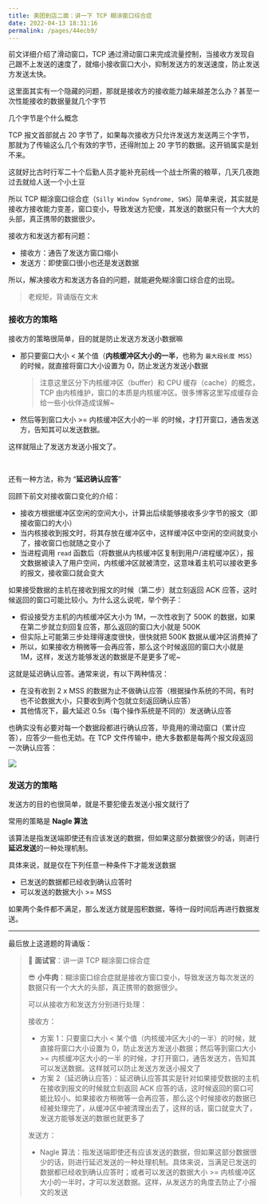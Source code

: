 ```yaml
---
title: 美团到店二面：讲一下 TCP 糊涂窗口综合症
date: 2022-04-13 18:31:16
permalink: /pages/44ecb9/
---
```

前文详细介绍了滑动窗口，TCP 通过滑动窗口来完成流量控制，当接收方发现自己跟不上发送的速度了，就缩小接收窗口大小，抑制发送方的发送速度，防止发送方发送太快。

这里面其实有一个隐藏的问题，那就是接收方的接收能力越来越差怎么办？甚至一次性能接收的数据量就几个字节

几个字节是个什么概念

TCP 报文首部就占 20 字节了，如果每次接收方只允许发送方发送两三个字节，那就为了传输这么几个有效的字节，还得附加上 20 字节的数据。这开销属实是划不来。

这就好比古时行军二十个后勤人员才能补充前线一个战士所需的粮草，几天几夜跑过去就给人送一个小土豆

所以 TCP 糊涂窗口综合症（`Silly Window Syndrome, SWS`）简单来说，其实就是接收方接收能力变差，窗口变小，导致发送方犯傻，其发送的数据只有一个大大的头部，真正携带的数据很少。

接收方和发送方都有问题：

- 接收方：通告了发送方窗口缩小
- 发送方：即使窗口很小也还是发送数据

所以，解决接收方和发送方各自的问题，就能避免糊涂窗口综合症的出现。

> 老规矩，背诵版在文末

### 接收方的策略

接收方的策略很简单，目的就是防止发送方发送小数据嘛

- 那只要窗口大小 < 某个值（**内核缓冲区大小的一半**，也称为 `最大段长度 MSS`）的时候，就直接将窗口大小设置为 0，防止发送方发送小数据

  > 注意这里区分下内核缓冲区（buffer）和 CPU 缓存（cache）的概念，TCP 由内核维护，窗口的本质是内核缓冲区。很多博客这里写成缓存会给一些小伙伴造成误解~

- 然后等到窗口大小 >= 内核缓冲区大小的一半 的时候，才打开窗口，通告发送方，告知其可以发送数据。

这样就阻止了发送方发送小报文了。

<br>

还有一种方法，称为 “**延迟确认应答**”

回顾下前文对接收窗口变化的介绍：

- 接收方根据缓冲区空闲的空间大小，计算出后续能够接收多少字节的报文（即接收窗口的大小）
- 当内核接收到报文时，将其存放在缓冲区中，这样缓冲区中空闲的空间就变小了，接收窗口也就随之变小了
- 当进程调用 `read` 函数后（将数据从内核缓冲区复制到用户/进程缓冲区），报文数据被读入了用户空间，内核缓冲区就被清空，这意味着主机可以接收更多的报文，接收窗口就会变大

如果接受数据的主机在接收到报文的时候（第二步）就立刻返回 ACK 应答，这时候返回的窗口可能比较小。为什么这么说呢，举个例子：

- 假设接受方主机的内核缓冲区大小为 1M，一次性收到了 500K 的数据，如果在第二步就立刻回复应答，那么返回的窗口大小就是 500K
- 但实际上可能第三步处理得速度很快，很快就把 500K 数据从缓冲区消费掉了
- 所以，如果接收方稍微等一会再应答，那么这个时候返回的窗口大小就是 1M，这样，发送方能够发送的数据是不是更多了呢~

这就是延迟确认应答。通常来说，有以下两种情况：

- 在没有收到 2 x MSS 的数据为止不做确认应答（根据操作系统的不同，有时也不论数据大小，只要收到两个包就立刻返回确认应答）
- 其他情况下，最大延迟 0.5s（每个操作系统是不同的）发送确认应答

也确实没有必要对每一个数据段都进行确认应答，毕竟用的滑动窗口（累计应答），应答少一些也无妨。在 TCP 文件传输中，绝大多数都是每两个报文段返回一次确认应答：

![](https://cs-wiki.oss-cn-shanghai.aliyuncs.com/img/20220417171123.png)

### 发送方的策略

发送方的目的也很简单，就是不要犯傻去发送小报文就行了

常用的策略是 **Nagle 算法**

该算法是指发送端即使还有应该发送的数据，但如果这部分数据很少的话，则进行**延迟发送**的一种处理机制。

具体来说，就是仅在下列任意一种条件下才能发送数据

- 已发送的数据都已经收到确认应答时
- 可以发送的数据大小 >= MSS

如果两个条件都不满足，那么发送方就是囤积数据，等待一段时间后再进行数据发送。

---

最后放上这道题的背诵版：

> 🥸 **面试官**：讲一讲 TCP 糊涂窗口综合症
>
> 😎 **小牛肉**：糊涂窗口综合症就是接收方窗口变小，导致发送方每次发送的数据只有一个大大的头部，真正携带的数据很少。
>
> 可以从接收方和发送方分别进行处理：
>
> 接收方：
>
> - 方案 1：只要窗口大小 < 某个值（内核缓冲区大小的一半）的时候，就直接将窗口大小设置为 0，防止发送方发送小数据；然后等到窗口大小 >= 内核缓冲区大小的一半 的时候，才打开窗口，通告发送方，告知其可以发送数据。这样就可以防止发送方发送小报文了
> - 方案 2（延迟确认应答）：延迟确认应答其实是针对如果接受数据的主机在接收到报文的时候就立刻返回 ACK 应答的话，这时候返回的窗口可能比较小。如果接收方稍微等一会再应答，那么这个时候接收的数据已经被处理完了，从缓冲区中被清理出去了，这样的话，窗口就变大了，发送方能够发送的数据也就更多了
>
> 发送方：
>
> - Nagle 算法：指发送端即使还有应该发送的数据，但如果这部分数据很少的话，则进行延迟发送的一种处理机制。具体来说，当满足已发送的数据都已经收到确认应答时；或者可以发送的数据大小 >= 内核缓冲区大小的一半时，才可以发送数据。这样，从发送方的角度去防止了小报文的发送